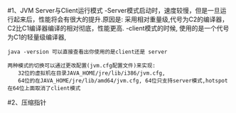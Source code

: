 #1、JVM Server与Client运行模式
    -Server模式启动时，速度较慢，但是一旦运行起来后，性能将会有很大的提升.原因是:
        采用相对重量级,代号为C2的编译器，C2比C1编译器编译的相对彻底，性能更高.
    -client模式的时候,
        使用的是一个代号为C1的轻量级编译器, 
    
    java -version 可以直接查看出你使用的是client还是 server
    
    两种模式的切换可以通过更改配置(jvm.cfg配置文件)来实现:
    　　32位的虚拟机在目录JAVA_HOME/jre/lib/i386/jvm.cfg,
    　　64位的在JAVA_HOME/jre/lib/amd64/jvm.cfg, 64位只支持server模式,hotspot在64位上面取消了client模式
   
#2、压缩指针
      
  
   
 
